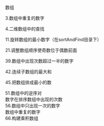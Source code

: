数组

3.数组中重复的数字

4.二维数组中的查找

11.旋转数组的最小数字（在sortAndFind目录下）	

21.调整数组顺序使奇数位于偶数前面	

39.数组中出现次数超过一半的数字	

42.连续子数组的最大和	

45.把数组排成最小的数	

51.数组中的逆序对	
数字在排序数组中出现的次数	
56.数组中只出现一次的数字	
数组中重复的数字	
66.构建乘积数组	